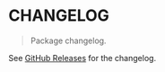 # CHANGELOG

> Package changelog.

See [GitHub Releases](https://github.com/stdlib-js/array-cartesian-square/releases) for the changelog.